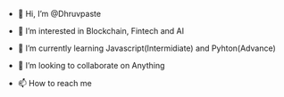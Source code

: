 - 👋 Hi, I’m @Dhruvpaste

- 👀 I’m interested in Blockchain, Fintech and AI
- 🌱 I’m currently learning Javascript(Intermidiate) and Pyhton(Advance)
- 💞️ I’m looking to collaborate on Anything 
- 📫 How to reach me 

<!---
Ryuzaki20/Ryuzaki20 is a ✨ special ✨ repository because its `README.md` (this file) appears on your GitHub profile.
You can click the Preview link to take a look at your changes.
--->
